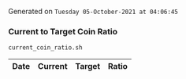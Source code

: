 Generated on `Tuesday 05-October-2021 at 04:06:45`

### Current to Target Coin Ratio
`current_coin_ratio.sh`

Date|Current|Target|Ratio
---|---|---|---
